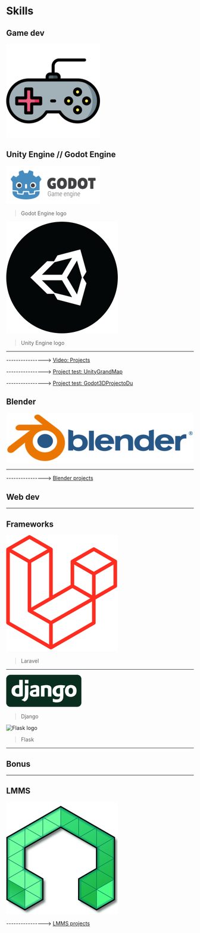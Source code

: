 # Skills

## Game dev

<img src="imgs/game-console-svgrepo-com.svg" width="50%" >

## Unity Engine // Godot Engine

<img src="imgs/Godot_logo.svg" width="50%" >

> Godot Engine logo

![unity-tab-circle-black1.png](/imgs/unity-tab-circle-black1.png)

> Unity Engine logo

***

----------------> [Video: Projects](https://vimeo.com/user130645208)

----------------> [Project test: UnityGrandMap](https://github.com/caiosantosSTL/UnityGrandMap)

----------------> [Project test: Godot3DProjectoDu](https://github.com/caiosantosSTL/Godot3DProjectoDu)

## Blender

![Blender logo](imgs/blender_logo.png)

***

----------------> [Blender projects](https://www.deviantart.com/redenalux)

## Web dev

***

## Frameworks

![800px-Laravel1.png](/imgs/800px-Laravel1.png)

> Laravel

***

<img src="imgs/django-logo-negative.svg" width="40%" >

> Django

![Flask logo]()

> Flask

***

## Bonus

***

## LMMS

![Lmms_logo1.png](/imgs/Lmms_logo1.png)

----------------> [LMMS projects](https://soundcloud.com/caiosds)
